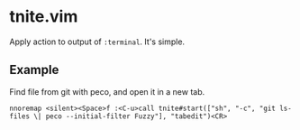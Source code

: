 tnite.vim
===

Apply action to output of `:terminal`.
It's simple.


Example
---


Find file from git with peco, and open it in a new tab.


```vim
nnoremap <silent><Space>f :<C-u>call tnite#start(["sh", "-c", "git ls-files \| peco --initial-filter Fuzzy"], "tabedit")<CR>
```
